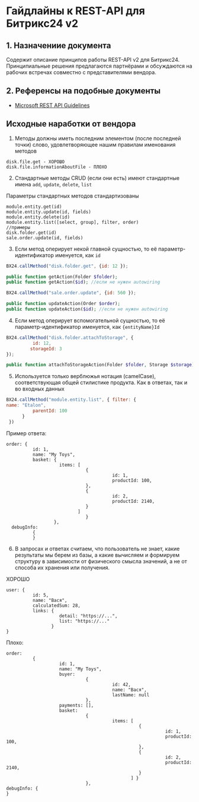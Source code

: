 # Гайдлайны к REST-API для Битрикс24 v2

## 1. Назначениие документа
Содержит описание принципов работы REST-API v2 для Битрикс24. Принципиальные решения предлагаются партнёрами и обсуждаются на рабочих встречах совместно с представителями вендора.


## 2. Референсы на подобные документы
- [Microsoft REST API Guidelines](https://github.com/microsoft/api-guidelines/blob/vNext/Guidelines.md)

## Исходные наработки от вендора
1. Методы должны иметь последним элементом (после последней точки) слово, удовлетворяющее нашим правилам именования методов
```
disk.file.get - ХОРОШО 
disk.file.informationAboutFile - ПЛОХО
```

2. Стандартные методы CRUD (если они есть) имеют стандартные имена  `add`, `update`, `delete`, `list`

Параметры стандартных методов стандартизованы
```
module.entity.get(id)
module.entity.update(id, fields)
module.entity.delete(id)
module.entity.list([select, group], filter, order)
//примеры
disk.folder.get(id)
sale.order.update(id, fields)

```
3. Если метод оперирует некой главной сущностью, то её параметр-идентификатор именуется, как `id`

```javascript
BX24.callMethod("disk.folder.get", {id: 12 });
```
```php
public function getAction(Folder $folder);
public function getAction($id); //если не нужен autowiring
```
```javascript
BX24.callMethod("sale.order.update", {id: 560 });
```

```php
public function updateAction(Order $order);
public function updateAction($id); //если не нужен autowiring
```

4. Если метод оперирует вспомогательной сущностью, то её параметр-идентификатор именуется, как `{entityName}Id`

```javascript
BX24.callMethod("disk.folder.attachToStorage", {
          id: 12,
         storageId: 3
});
```
```php
public function attachToStorageAction(Folder $folder, Storage $storage);
```

5. Используется только верблюжья нотация (camelCase), соответствующая общей стилистике продукта. Как в ответах, так и во входных данных

```javascript
BX24.callMethod("module.entity.list", { filter: {
name: "Etalon",
          parentId: 100
      }
 })
```
Пример ответа:
```
order: {
          id: 1,
          name: "My Toys",
          basket: {
                    items: [ 
                              {
                                        id: 1,
                                        productId: 100,
                              },
                              {
                                        id: 2,
                                        productId: 2140,
                              }
                           ]
                              }
                  },
  debugInfo: 
          {
          }
```

6. В запросах и ответах считаем, что пользователь не знает, какие результаты мы берем из базы, а какие вычисляем и формируем структуру в зависимости от физического смысла значений, а не от способа их хранения или получения. 


ХОРОШО
```
user: {
          id: 5,
          name: "Вася",
          calculatedSum: 28,
          links: {
                    detail: "https://...",
                    list: "https://..." 
                 }
}
```
Плохо:
```
order: 
          {
                    id: 1,
                    name: "My Toys",
                    buyer:
                              {
                                        id: 42,
                                        name: "Вася",
                                        lastName: null
                              },
                    payments: [],
                    basket: 
                              {
                                        items: [ 
                                                  {
                                                            id: 1,
                                                            productId: 100,
                                                  },
                                                  {
                                                            id: 2,
                                                            productId: 2140,
                                                  }
                                               ] }
                              },
debugInfo: {
}
```






